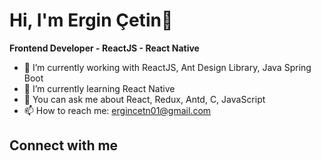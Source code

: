 ### <h1>Hi, I'm Ergin Çetin👋 </h1>

**Frontend Developer - ReactJS - React Native**

- 🔭 I’m currently working with ReactJS, Ant Design Library, Java Spring Boot
- 🌱 I’m currently learning React Native
- 💬 You can ask me about React, Redux, Antd, C, JavaScript
- 📫 How to reach me: ergincetn01@gmail.com
<h2> Connect with me </h2>
<!-- [<img width="22" src="https://unpkg.com/simple-icons@v4/icons/linkedin.svg" align="left" />][linkedin] 
[<img width="22" src="https://unpkg.com/simple-icons@v4/icons/medium.svg" align="left" />][medium] 

[linkedin]:https://www.linkedin.com/in/ergincetin/
--->
